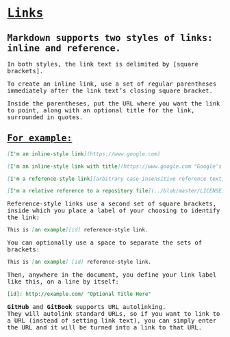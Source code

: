 <link rel="preconnect" href="https://fonts.gstatic.com">
<link href="https://fonts.googleapis.com/css2?family=Inconsolata&display=swap" rel="stylesheet">


<div style="font-family: 'Inconsolata', monospace;">

# <ins> Links </ins>

## Markdown supports two styles of links: inline and reference.

In both styles, the link text is delimited by [square brackets].

To create an inline link, use a set of regular parentheses immediately after the link text’s closing square bracket. <br>

 Inside the parentheses, put the URL where you want the link to point, along with an optional title for the link, surrounded in quotes. 
 ## <ins> For example: </ins>

```markdown
[I'm an inline-style link](https://www.google.com)

[I'm an inline-style link with title](https://www.google.com "Google's Homepage")

[I'm a reference-style link][arbitrary case-insensitive reference text]

[I'm a relative reference to a repository file](../blob/master/LICENSE)
```

Reference-style links use a second set of square brackets, inside which you place a label of your choosing to identify the link:

```markdown
This is [an example][id] reference-style link.
```

You can optionally use a space to separate the sets of brackets:

```markdown
This is [an example] [id] reference-style link.
```

Then, anywhere in the document, you define your link label like this, on a line by itself:

```markdown
[id]: http://example.com/ "Optional Title Here"
```

**GitHub** and **GitBook** supports URL autolinking. 
<br>
They will autolink standard URLs, so if you want to link to a URL (instead of setting link text), you can simply enter the URL and it will be turned into a link to that URL.

</div>